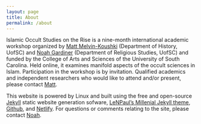 ```yaml
---
layout: page
title: About
permalink: /about
---
```


Islamic Occult Studies on the Rise is a nine-month international academic workshop organized by [Matt Melvin-Koushki](https://sc.academia.edu/MatthewMelvinKoushki?from_navbar=true) (Department of History, UofSC) and [Noah Gardiner](https://sc.academia.edu/NoahGardiner?from_navbar=true) (Department of Religious Studies, UofSC) and funded by the College of Arts and Sciences of the University of South Carolina. Held online, it examines manifold aspects of the occult sciences in Islam. Participation in the workshop is by invitation. Qualified academics and independent researchers who would like to attend and/or present, please contact [Matt](mailto:mmelvinkoushki@gmail.com).

This website is powered by Linux and built using the free and open-source [Jekyll](https://jekyllrb.com/) static website generation sofware, [LeNPaul’s Millenial Jekyll theme](https://github.com/LeNPaul/Millennial), [Github](https://github.com/), and [Netlify](https://www.netlify.com/). For questions or comments relating to the site, please contact [Noah](mailto:noahgardinerios@gmail.com). 

